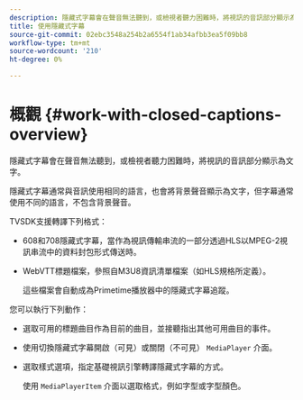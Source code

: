 ```yaml
---
description: 隱藏式字幕會在聲音無法聽到，或檢視者聽力困難時，將視訊的音訊部分顯示為文字。
title: 使用隱藏式字幕
source-git-commit: 02ebc3548a254b2a6554f1ab34afbb3ea5f09bb8
workflow-type: tm+mt
source-wordcount: '210'
ht-degree: 0%

---
```


# 概觀 {#work-with-closed-captions-overview}

隱藏式字幕會在聲音無法聽到，或檢視者聽力困難時，將視訊的音訊部分顯示為文字。

隱藏式字幕通常與音訊使用相同的語言，也會將背景聲音顯示為文字，但字幕通常使用不同的語言，不包含背景聲音。

TVSDK支援轉譯下列格式：

* 608和708隱藏式字幕，當作為視訊傳輸串流的一部分透過HLS以MPEG-2視訊串流中的資料封包形式傳送時。
* WebVTT標題檔案，參照自M3U8資訊清單檔案（如HLS規格所定義）。

  這些檔案會自動成為Primetime播放器中的隱藏式字幕追蹤。

您可以執行下列動作：

* 選取可用的標題曲目作為目前的曲目，並接聽指出其他可用曲目的事件。
* 使用切換隱藏式字幕開啟（可見）或關閉（不可見） `MediaPlayer` 介面。
* 選取樣式選項，指定基礎視訊引擎轉譯隱藏式字幕的方式。

  使用 `MediaPlayerItem` 介面以選取格式，例如字型或字型顏色。
